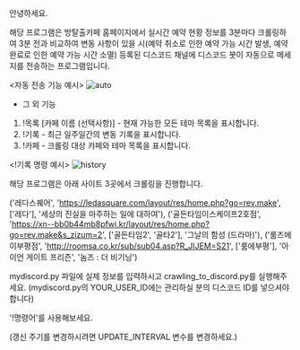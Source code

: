 안녕하세요.

해당 프로그램은 방탈출카페 홈페이지에서 실시간 예약 현황 정보를 3분마다 크롤링하여 3분 전과 비교하여 변동 사항이 있을 시(예약 취소로 인한 예약 가능 시간 발생, 예약 완료로 인한 예약 가능 시간 소멸) 등록된 디스코드 채널에 디스코드 봇이 자동으로 메세지를 전송하는 프로그램입니다.


<자동 전송 기능 예시>
![auto](https://github.com/luckypdc0625/pdc_crawling_roomescape/assets/38238926/daa6ce3d-cb6c-4d0b-a4af-918d168360ab)


- 그 외 기능
1. !목록 [카페 이름 (선택사항)] - 현재 가능한 모든 테마 목록을 표시합니다.
2. !기록 - 최근 일주일간의 변동 기록을 표시합니다.
3. !카페 - 크롤링 대상 카페와 테마 목록을 표시합니다.


<!기록 명령 예시>
![history](https://github.com/luckypdc0625/pdc_crawling_roomescape/assets/38238926/33c030ea-d032-4a60-96bd-0bc66ec6c8b0)


해당 프로그램은 아래 사이트 3곳에서 크롤링을 진행합니다.

('레다스퀘어', 'https://ledasquare.com/layout/res/home.php?go=rev.make', ['레다'], '세상의 진실을 마주하는 일에 대하여'),
('골든타임이스케이프2호점', 'https://xn--bb0b44mb8pfwi.kr/layout/res/home.php?go=rev.make&s_zizum=2', ['골든타임2', '골타2'], '그날의 함성 (드라마)'),
('룸즈에이부평점', 'http://roomsa.co.kr/sub/sub04.asp?R_JIJEM=S21', ['룸에부평'], '아이언 게이트 프리즌', '놈즈 : 더 비기닝')

mydiscord.py 파일에 실제 정보를 입력하시고 crawling_to_discord.py를 실행해주세요. (mydiscord.py의 YOUR_USER_ID에는 관리하실 분의 디스코드 ID를 넣으셔야 합니다)

'!명령어'를 사용해보세요.

(갱신 주기를 변경하시려면 UPDATE_INTERVAL 변수를 변경하세요.)
